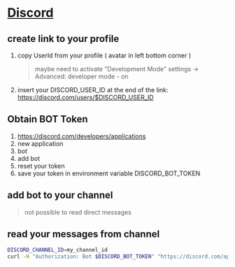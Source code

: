 # [Discord](https://discord.com/) 

## create link to your profile
1. copy UserId from your profile ( avatar in left bottom corner )
   > maybe need to activate "Development Mode"
   > settings -> Advanced: developer mode - on
2. insert your DISCORD_USER_ID at the end of the link:
   https://discord.com/users/$DISCORD_USER_ID

## Obtain BOT Token 
1. https://discord.com/developers/applications
2. new application 
3. bot
4. add bot
5. reset your token 
6. save your token in environment variable DISCORD_BOT_TOKEN

## add bot to your channel
> not possible to read direct messages


## read your messages from channel 
```sh
DISCORD_CHANNEL_ID=my_channel_id
curl -H "Authorization: Bot $DISCORD_BOT_TOKEN" "https://discord.com/api/v10/channels/${DISCORD_CHANNEL_ID}/messages?limit=10"
```